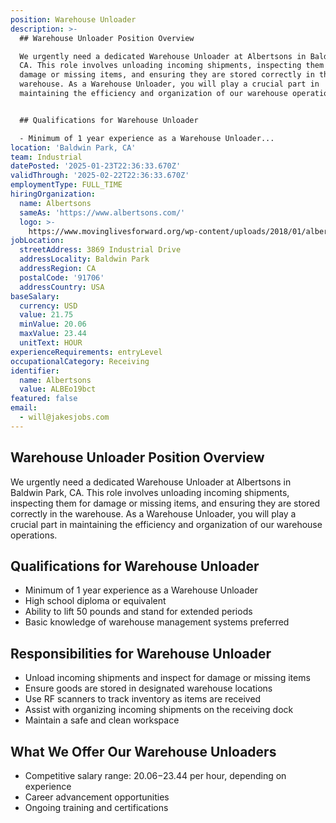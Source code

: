 ```yaml
---
position: Warehouse Unloader
description: >-
  ## Warehouse Unloader Position Overview

  We urgently need a dedicated Warehouse Unloader at Albertsons in Baldwin Park,
  CA. This role involves unloading incoming shipments, inspecting them for
  damage or missing items, and ensuring they are stored correctly in the
  warehouse. As a Warehouse Unloader, you will play a crucial part in
  maintaining the efficiency and organization of our warehouse operations.


  ## Qualifications for Warehouse Unloader

  - Minimum of 1 year experience as a Warehouse Unloader...
location: 'Baldwin Park, CA'
team: Industrial
datePosted: '2025-01-23T22:36:33.670Z'
validThrough: '2025-02-22T22:36:33.670Z'
employmentType: FULL_TIME
hiringOrganization:
  name: Albertsons
  sameAs: 'https://www.albertsons.com/'
  logo: >-
    https://www.movinglivesforward.org/wp-content/uploads/2018/01/albertsons-logo.png
jobLocation:
  streetAddress: 3869 Industrial Drive
  addressLocality: Baldwin Park
  addressRegion: CA
  postalCode: '91706'
  addressCountry: USA
baseSalary:
  currency: USD
  value: 21.75
  minValue: 20.06
  maxValue: 23.44
  unitText: HOUR
experienceRequirements: entryLevel
occupationalCategory: Receiving
identifier:
  name: Albertsons
  value: ALBEo19bct
featured: false
email:
  - will@jakesjobs.com
---
```




## Warehouse Unloader Position Overview
We urgently need a dedicated Warehouse Unloader at Albertsons in Baldwin Park, CA. This role involves unloading incoming shipments, inspecting them for damage or missing items, and ensuring they are stored correctly in the warehouse. As a Warehouse Unloader, you will play a crucial part in maintaining the efficiency and organization of our warehouse operations.

## Qualifications for Warehouse Unloader
- Minimum of 1 year experience as a Warehouse Unloader
- High school diploma or equivalent
- Ability to lift 50 pounds and stand for extended periods
- Basic knowledge of warehouse management systems preferred

## Responsibilities for Warehouse Unloader
- Unload incoming shipments and inspect for damage or missing items
- Ensure goods are stored in designated warehouse locations
- Use RF scanners to track inventory as items are received
- Assist with organizing incoming shipments on the receiving dock
- Maintain a safe and clean workspace

## What We Offer Our Warehouse Unloaders
- Competitive salary range: $20.06-$23.44 per hour, depending on experience
- Career advancement opportunities
- Ongoing training and certifications
